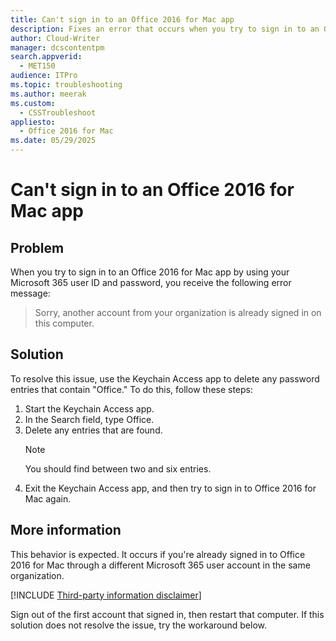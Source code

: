 ```yaml
---
title: Can't sign in to an Office 2016 for Mac app
description: Fixes an error that occurs when you try to sign in to an Office 2016 for Mac app by using Microsoft 365 credentials.
author: Cloud-Writer
manager: dcscontentpm
search.appverid: 
  - MET150
audience: ITPro
ms.topic: troubleshooting
ms.author: meerak
ms.custom: 
  - CSSTroubleshoot
appliesto: 
  - Office 2016 for Mac
ms.date: 05/29/2025
---
```


# Can't sign in to an Office 2016 for Mac app

## Problem

When you try to sign in to an Office 2016 for Mac app by using your Microsoft 365 user ID and password, you receive the following error message:

> Sorry, another account from your organization is already signed in on this computer.

## Solution

To resolve this issue, use the Keychain Access app to delete any password entries that contain "Office." To do this, follow these steps:

1. Start the Keychain Access app.
1. In the Search field, type Office.
1. Delete any entries that are found.
   > [!NOTE]
   > You should find between two and six entries.
1. Exit the Keychain Access app, and then try to sign in to Office 2016 for Mac again.

## More information

This behavior is expected. It occurs if you're already signed in to Office 2016 for Mac through a different Microsoft 365 user account in the same organization.

[!INCLUDE [Third-party information disclaimer](../../../includes/third-party-information-disclaimer.md)]

Sign out of the first account that signed in, then restart that computer. If this solution does not resolve the issue, try the workaround below.
